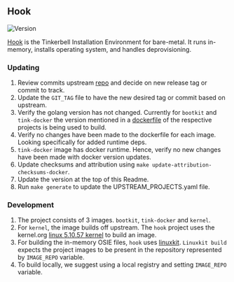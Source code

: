 ## **Hook**
![Version](https://img.shields.io/badge/version-029ef8f0711579717bfd14ac5eb63cdc3e658b1d-blue)

[Hook](https://github.com/tinkerbell/hook) is the Tinkerbell Installation Environment for bare-metal. It runs in-memory, installs operating system, and handles deprovisioning.

### Updating

1. Review commits upstream [repo](https://github.com/tinkerbell/hook) and decide on new release tag or commit to track.
1. Update the `GIT_TAG` file to have the new desired tag or commit based on upstream.
1. Verify the golang version has not changed. Currently for `bootkit` and `tink-docker` the version mentioned in a [dockerfile](https://github.com/tinkerbell/hook/blob/5.10.57/tink-docker/Dockerfile#L3) of the respective projects is being used to build.
1. Verify no changes have been made to the dockerfile for each image. Looking specifically for added runtime deps.
1. `tink-docker` image has docker runtime. Hence, verify no new changes have been made with docker version updates.
1. Update checksums and attribution using `make update-attribution-checksums-docker`.
1. Update the version at the top of this Readme.
1. Run `make generate` to update the UPSTREAM_PROJECTS.yaml file.

### Development
1. The project consists of 3 images. `bootkit`, `tink-docker` and `kernel`.
1. For `kernel`, the image builds off upstream. The `hook` project uses the kernel.org [linux 5.10.57 kernel](https://mirrors.edge.kernel.org/pub/linux/kernel/v5.x/linux-5.10.57.tar.xz) to build an image.
1. For building the in-memory OSIE files, `hook` uses [linuxkit](https://github.com/linuxkit/linuxkit). `Linuxkit build` expects the project images to be present in the repository represented by `IMAGE_REPO` variable.
1. To build locally, we suggest using a local registry and setting `IMAGE_REPO` variable.